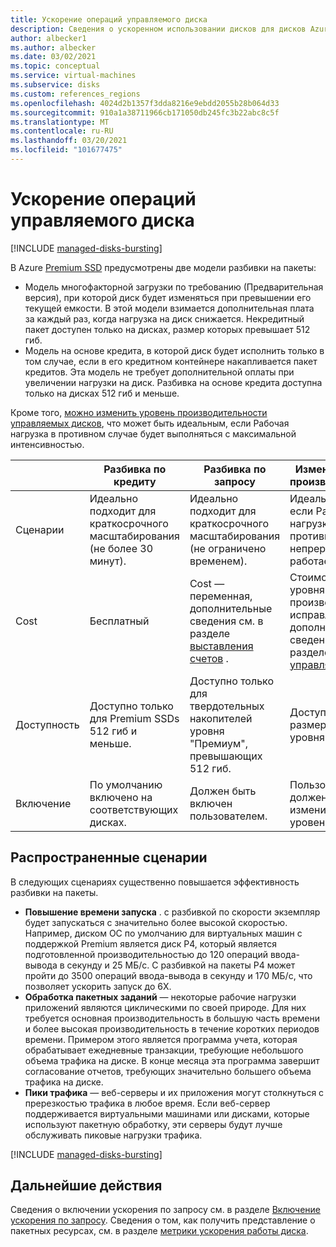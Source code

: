 ```yaml
---
title: Ускорение операций управляемого диска
description: Сведения о ускоренном использовании дисков для дисков Azure и виртуальных машин Azure.
author: albecker1
ms.author: albecker
ms.date: 03/02/2021
ms.topic: conceptual
ms.service: virtual-machines
ms.subservice: disks
ms.custom: references_regions
ms.openlocfilehash: 4024d2b1357f3dda8216e9ebdd2055b28b064d33
ms.sourcegitcommit: 910a1a38711966cb171050db245fc3b22abc8c5f
ms.translationtype: MT
ms.contentlocale: ru-RU
ms.lasthandoff: 03/20/2021
ms.locfileid: "101677475"
---
```

# <a name="managed-disk-bursting"></a>Ускорение операций управляемого диска
[!INCLUDE [managed-disks-bursting](../../includes/managed-disks-bursting.md)]

В Azure [Premium SSD](disks-types.md#premium-ssd) предусмотрены две модели разбивки на пакеты:

- Модель многофакторной загрузки по требованию (Предварительная версия), при которой диск будет изменяться при превышении его текущей емкости. В этой модели взимается дополнительная плата за каждый раз, когда нагрузка на диск снижается. Некредитный пакет доступен только на дисках, размер которых превышает 512 гиб.
- Модель на основе кредита, в которой диск будет исполнить только в том случае, если в его кредитном контейнере накапливается пакет кредитов. Эта модель не требует дополнительной оплаты при увеличении нагрузки на диск. Разбивка на основе кредита доступна только на дисках 512 гиб и меньше.

Кроме того, [можно изменить уровень производительности управляемых дисков](disks-change-performance.md), что может быть идеальным, если Рабочая нагрузка в противном случае будет выполняться с максимальной интенсивностью.

|  |Разбивка по кредиту  |Разбивка по запросу  |Изменение уровня производительности  |
|---------|---------|---------|---------|
| Сценарии|Идеально подходит для краткосрочного масштабирования (не более 30 минут).|Идеально подходит для краткосрочного масштабирования (не ограничено временем).|Идеальный вариант, если Рабочая нагрузка в противном случае непрерывно работает.|
|Cost     |Бесплатный         |Cost — переменная, дополнительные сведения см. в разделе [выставления счетов](#billing) .        |Стоимость каждого уровня производительности исправлена, дополнительные сведения см. в разделе [цены на управляемые диски](https://azure.microsoft.com/pricing/details/managed-disks/) .         |
|Доступность     |Доступно только для Premium SSDs 512 гиб и меньше.         |Доступно только для твердотельных накопителей уровня "Премиум", превышающих 512 гиб.         |Доступно для всех размеров SSD уровня "Премиум".         |
|Включение     |По умолчанию включено на соответствующих дисках.         |Должен быть включен пользователем.         |Пользователь должен вручную изменить свой уровень.         |

## <a name="common-scenarios"></a>Распространенные сценарии
В следующих сценариях существенно повышается эффективность разбивки на пакеты.
- **Повышение времени запуска**  . с разбивкой по скорости экземпляр будет запускаться с значительно более высокой скоростью. Например, диском ОС по умолчанию для виртуальных машин с поддержкой Premium является диск P4, который является подготовленной производительностью до 120 операций ввода-вывода в секунду и 25 МБ/с. С разбивкой на пакеты P4 может пройти до 3500 операций ввода-вывода в секунду и 170 МБ/с, что позволяет ускорить запуск до 6X.
- **Обработка пакетных заданий** — некоторые рабочие нагрузки приложений являются циклическими по своей природе. Для них требуется основная производительность в большую часть времени и более высокая производительность в течение коротких периодов времени. Примером этого является программа учета, которая обрабатывает ежедневные транзакции, требующие небольшого объема трафика на диске. В конце месяца эта программа завершит согласование отчетов, требующих значительно большего объема трафика на диске.
- **Пики трафика** — веб-серверы и их приложения могут столкнуться с пререзкостью трафика в любое время. Если веб-сервер поддерживается виртуальными машинами или дисками, которые используют пакетную обработку, эти серверы будут лучше обслуживать пиковые нагрузки трафика. 

[!INCLUDE [managed-disks-bursting](../../includes/managed-disks-bursting-2.md)]

## <a name="next-steps"></a>Дальнейшие действия

Сведения о включении ускорения по запросу см. в разделе [Включение ускорения по запросу](disks-enable-bursting.md).
Сведения о том, как получить представление о пакетных ресурсах, см. в разделе [метрики ускорения работы диска](disks-metrics.md).
